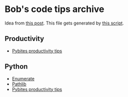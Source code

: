 # Bob's code tips archive

Idea from [this post](https://www.edwinwenink.xyz/posts/42-vim_notetaking/).
This file gets generated by [this script](index.py).

## Productivity

- [Pybites productivity tips](notes/20220817104440.md)

## Python

- [Enumerate](notes/20220817104441.md)
- [Pathlib](notes/20220817104442.md)
- [Pybites productivity tips](notes/20220817104440.md)

